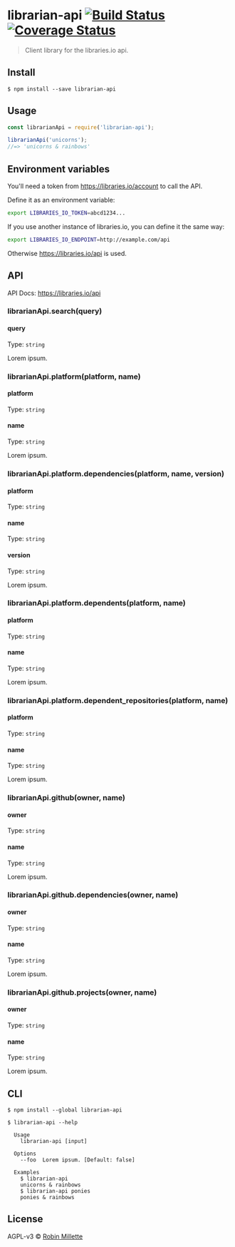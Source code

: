 # librarian-api [![Build Status](https://travis-ci.org/millette/librarian-api.svg?branch=master)](https://travis-ci.org/millette/librarian-api) [![Coverage Status](https://coveralls.io/repos/github/millette/librarian-api/badge.svg?branch=master)](https://coveralls.io/github/millette/librarian-api?branch=master)
> Client library for the libraries.io api.

## Install
```
$ npm install --save librarian-api
```

## Usage
```js
const librarianApi = require('librarian-api');

librarianApi('unicorns');
//=> 'unicorns & rainbows'
```

## Environment variables
You'll need a token from <https://libraries.io/account> to call the API.

Define it as an environment variable:

```sh
export LIBRARIES_IO_TOKEN=abcd1234...
```

If you use another instance of libraries.io, you can define it the
same way:

```sh
export LIBRARIES_IO_ENDPOINT=http://example.com/api
```

Otherwise https://libraries.io/api is used.


## API
API Docs: https://libraries.io/api

### librarianApi.search(query)
#### query
Type: `string`

Lorem ipsum.

### librarianApi.platform(platform, name)
#### platform
Type: `string`

#### name
Type: `string`

Lorem ipsum.

### librarianApi.platform.dependencies(platform, name, version)
#### platform
Type: `string`

#### name
Type: `string`

#### version
Type: `string`

Lorem ipsum.

### librarianApi.platform.dependents(platform, name)
#### platform
Type: `string`

#### name
Type: `string`

Lorem ipsum.

### librarianApi.platform.dependent_repositories(platform, name)
#### platform
Type: `string`

#### name
Type: `string`

Lorem ipsum.


### librarianApi.github(owner, name)
#### owner
Type: `string`

#### name
Type: `string`

Lorem ipsum.

### librarianApi.github.dependencies(owner, name)
#### owner
Type: `string`

#### name
Type: `string`

Lorem ipsum.

### librarianApi.github.projects(owner, name)
#### owner
Type: `string`

#### name
Type: `string`

Lorem ipsum.

## CLI
```
$ npm install --global librarian-api
```

```
$ librarian-api --help

  Usage
    librarian-api [input]

  Options
    --foo  Lorem ipsum. [Default: false]

  Examples
    $ librarian-api
    unicorns & rainbows
    $ librarian-api ponies
    ponies & rainbows
```


## License
AGPL-v3 © [Robin Millette](http://robin.millette.info)
